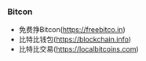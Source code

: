 ### Bitcon 

* 免费挣Bitcon(https://freebitco.in)
* 比特比钱包(https://blockchain.info)
* 比特比交易(https://localbitcoins.com)
